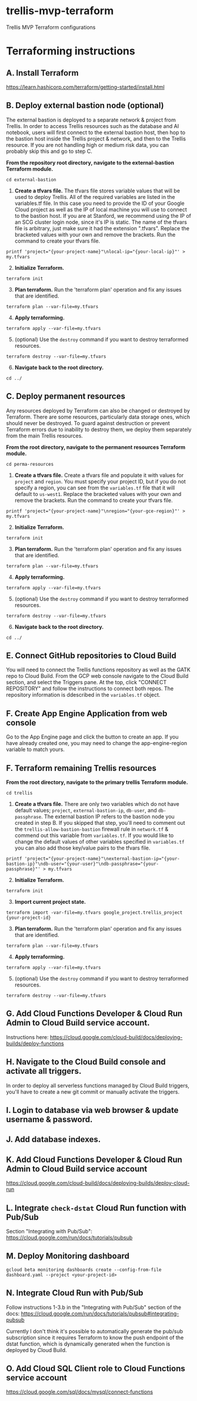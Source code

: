 # trellis-mvp-terraform
Trellis MVP Terraform configurations

# Terraforming instructions

## A. Install Terraform
https://learn.hashicorp.com/terraform/getting-started/install.html

## B. Deploy external bastion node (optional)
The external bastion is deployed to a separate network & project from Trellis. In order to access Trellis resources such as the database and AI notebook, users will first connect to the external bastion host, then hop to the bastion host inside the Trellis project & network, and then to the Trellis resource. If you are not handling high or medium risk data, you can probably skip this and go to step C.

**From the repository root directory, navigate to the external-bastion Terraform module.**

```
cd external-bastion
```

1. **Create a tfvars file.**
The tfvars file stores variable values that will be used to deploy Trellis. All of the required variables are listed in the variables.tf file. In this case you need to provide the ID of your Google Cloud project as well as the IP of local machine you will use to connect to the bastion host. If you are at Stanford, we recommend using the IP of an SCG cluster login node, since it's IP is static. The name of the tfvars file is arbitrary, just make sure it had the extension ".tfvars". Replace the bracketed values with your own and remove the brackets. Run the command to create your tfvars file.

```
printf 'project="{your-project-name}"\nlocal-ip="{your-local-ip}"' > my.tfvars
```

2. **Initialize Terraform.**

```
terraform init
```

3. **Plan terraform.**
Run the 'terraform plan' operation and fix any issues that are identified.

```
terraform plan --var-file=my.tfvars
```

4. **Apply terraforming.**

```
terraform apply --var-file=my.tfvars
```

5. (optional) Use the `destroy` command if you want to destroy terraformed resources.

```
terraform destroy --var-file=my.tfvars
```

6. **Navigate back to the root directory.**

```
cd ../
```
## C. Deploy permanent resources
Any resources deployed by Terraform can also be changed or destroyed by Terraform. There are some resources, particularly data storage ones, which should never be destroyed. To guard against destruction or prevent Terraform errors due to inability to destroy them, we deploy them separately from the main Trellis resources.

**From the root directory, navigate to the permanent resources Terraform module.**

```
cd perma-resources
```

1. **Create a tfvars file.**
Create a tfvars file and populate it with values for `project` and `region`. You must specify your project ID, but if you do not specify a region, you can see from the `variables.tf` file that it will default to `us-west1`. Replace the bracketed values with your own and remove the brackets. Run the command to create your tfvars file.

```
printf 'project="{your-project-name}"\nregion="{your-gce-region}"' > my.tfvars
```

2. **Initialize Terraform.**

```
terraform init
```

3. **Plan terraform.**
Run the 'terraform plan' operation and fix any issues that are identified.

```
terraform plan --var-file=my.tfvars
```

4. **Apply terraforming.**

```
terraform apply --var-file=my.tfvars
```

5. (optional) Use the `destroy` command if you want to destroy terraformed resources.

```
terraform destroy --var-file=my.tfvars
```

6. **Navigate back to the root directory.**

```
cd ../
```

## E. Connect GitHub repositories to Cloud Build
You will need to connect the Trellis functions repository as well as the GATK repo to Cloud Build. From the GCP web console navigate to the Cloud Build section, and select the Triggers pane. At the top, click "CONNECT REPOSITORY" and follow the instructions to connect both repos. The repository information is ddescribed in the `variables.tf` object.

## F. Create App Engine Application from web console
Go to the App Engine page and click the button to create an app. If you have already created one, you may need to change the app-engine-region variable to match yours.

## F. Terraform remaining Trellis resources
**From the root directory, navigate to the primary trellis Terraform module.**

```
cd trellis
```

1. **Create a tfvars file.**
There are only two variables which do not have default values; `project`, `external-bastion-ip`, `db-user`, and `db-passphrase`. The external bastion IP refers to the bastion node you created in step B. If you skipped that step, you'll need to comment out the `trellis-allow-bastion-bastion` firewall rule in `network.tf` & commend out this variable from `variables.tf`. If you would like to change the default values of other variables specified in `variables.tf` you can also add those key/value pairs to the tfvars file.

```
printf 'project="{your-project-name}"\nexternal-bastion-ip="{your-bastion-ip}"\ndb-user="{your-user}"\ndb-passphrase="{your-passphrase}"' > my.tfvars
```

2. **Initialize Terraform.**

```
terraform init
```

3. **Import current project state.**
```
terraform import -var-file=my.tfvars google_project.trellis_project {your-project-id}
```

3. **Plan terraform.**
Run the 'terraform plan' operation and fix any issues that are identified.

```
terraform plan --var-file=my.tfvars
```

4. **Apply terraforming.**

```
terraform apply --var-file=my.tfvars
```

5. (optional) Use the `destroy` command if you want to destroy terraformed resources.

```
terraform destroy --var-file=my.tfvars
```

## G. Add Cloud Functions Developer & Cloud Run Admin to Cloud Build service account.
Instructions here: https://cloud.google.com/cloud-build/docs/deploying-builds/deploy-functions

## H. Navigate to the Cloud Build console and activate all triggers.
In order to deploy all serverless functions managed by Cloud Build triggers, you'll have to create a new git commit or manually activate the triggers.

## I. Login to database via web browser & update username & password.

## J. Add database indexes.

## K. Add Cloud Functions Developer & Cloud Run Admin to Cloud Build service account
https://cloud.google.com/cloud-build/docs/deploying-builds/deploy-cloud-run

## L. Integrate `check-dstat` Cloud Run function with Pub/Sub
Section "Integrating with Pub/Sub": https://cloud.google.com/run/docs/tutorials/pubsub

## M. Deploy Monitoring dashboard
```
gcloud beta monitoring dashboards create --config-from-file dashboard.yaml --project <your-project-id>
```

## N. Integrate Cloud Run with Pub/Sub
Follow instructions 1-3.b in the "Integrating with Pub/Sub" section of the docs: https://cloud.google.com/run/docs/tutorials/pubsub#integrating-pubsub

Currently I don't think it's possible to automatically generate the pub/sub subscription since it requires Terraform to know the push endpoint of the dstat function, which is dynamically generated when the function is deployed by Cloud Build.

## O. Add Cloud SQL Client role to Cloud Functions service account
https://cloud.google.com/sql/docs/mysql/connect-functions
